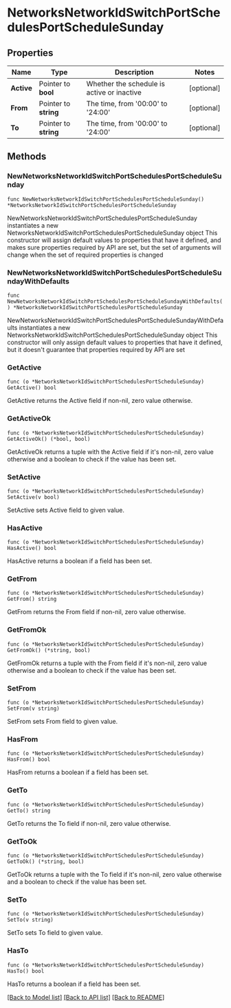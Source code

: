 # NetworksNetworkIdSwitchPortSchedulesPortScheduleSunday

## Properties

Name | Type | Description | Notes
------------ | ------------- | ------------- | -------------
**Active** | Pointer to **bool** | Whether the schedule is active or inactive | [optional] 
**From** | Pointer to **string** | The time, from &#39;00:00&#39; to &#39;24:00&#39; | [optional] 
**To** | Pointer to **string** | The time, from &#39;00:00&#39; to &#39;24:00&#39; | [optional] 

## Methods

### NewNetworksNetworkIdSwitchPortSchedulesPortScheduleSunday

`func NewNetworksNetworkIdSwitchPortSchedulesPortScheduleSunday() *NetworksNetworkIdSwitchPortSchedulesPortScheduleSunday`

NewNetworksNetworkIdSwitchPortSchedulesPortScheduleSunday instantiates a new NetworksNetworkIdSwitchPortSchedulesPortScheduleSunday object
This constructor will assign default values to properties that have it defined,
and makes sure properties required by API are set, but the set of arguments
will change when the set of required properties is changed

### NewNetworksNetworkIdSwitchPortSchedulesPortScheduleSundayWithDefaults

`func NewNetworksNetworkIdSwitchPortSchedulesPortScheduleSundayWithDefaults() *NetworksNetworkIdSwitchPortSchedulesPortScheduleSunday`

NewNetworksNetworkIdSwitchPortSchedulesPortScheduleSundayWithDefaults instantiates a new NetworksNetworkIdSwitchPortSchedulesPortScheduleSunday object
This constructor will only assign default values to properties that have it defined,
but it doesn't guarantee that properties required by API are set

### GetActive

`func (o *NetworksNetworkIdSwitchPortSchedulesPortScheduleSunday) GetActive() bool`

GetActive returns the Active field if non-nil, zero value otherwise.

### GetActiveOk

`func (o *NetworksNetworkIdSwitchPortSchedulesPortScheduleSunday) GetActiveOk() (*bool, bool)`

GetActiveOk returns a tuple with the Active field if it's non-nil, zero value otherwise
and a boolean to check if the value has been set.

### SetActive

`func (o *NetworksNetworkIdSwitchPortSchedulesPortScheduleSunday) SetActive(v bool)`

SetActive sets Active field to given value.

### HasActive

`func (o *NetworksNetworkIdSwitchPortSchedulesPortScheduleSunday) HasActive() bool`

HasActive returns a boolean if a field has been set.

### GetFrom

`func (o *NetworksNetworkIdSwitchPortSchedulesPortScheduleSunday) GetFrom() string`

GetFrom returns the From field if non-nil, zero value otherwise.

### GetFromOk

`func (o *NetworksNetworkIdSwitchPortSchedulesPortScheduleSunday) GetFromOk() (*string, bool)`

GetFromOk returns a tuple with the From field if it's non-nil, zero value otherwise
and a boolean to check if the value has been set.

### SetFrom

`func (o *NetworksNetworkIdSwitchPortSchedulesPortScheduleSunday) SetFrom(v string)`

SetFrom sets From field to given value.

### HasFrom

`func (o *NetworksNetworkIdSwitchPortSchedulesPortScheduleSunday) HasFrom() bool`

HasFrom returns a boolean if a field has been set.

### GetTo

`func (o *NetworksNetworkIdSwitchPortSchedulesPortScheduleSunday) GetTo() string`

GetTo returns the To field if non-nil, zero value otherwise.

### GetToOk

`func (o *NetworksNetworkIdSwitchPortSchedulesPortScheduleSunday) GetToOk() (*string, bool)`

GetToOk returns a tuple with the To field if it's non-nil, zero value otherwise
and a boolean to check if the value has been set.

### SetTo

`func (o *NetworksNetworkIdSwitchPortSchedulesPortScheduleSunday) SetTo(v string)`

SetTo sets To field to given value.

### HasTo

`func (o *NetworksNetworkIdSwitchPortSchedulesPortScheduleSunday) HasTo() bool`

HasTo returns a boolean if a field has been set.


[[Back to Model list]](../README.md#documentation-for-models) [[Back to API list]](../README.md#documentation-for-api-endpoints) [[Back to README]](../README.md)


